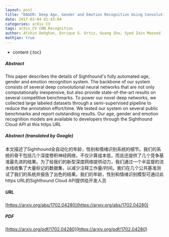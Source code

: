 ```yaml
---
layout: post
title: "DAGER: Deep Age, Gender and Emotion Recognition Using Convolutional Neural Network"
date: 2017-03-04 01:43:04
categories: arXiv_CV
tags: arXiv_CV CNN Recognition
author: Afshin Dehghan, Enrique G. Ortiz, Guang Shu, Syed Zain Masood
mathjax: true
---
```


* content
{:toc}

##### Abstract
This paper describes the details of Sighthound's fully automated age, gender and emotion recognition system. The backbone of our system consists of several deep convolutional neural networks that are not only computationally inexpensive, but also provide state-of-the-art results on several competitive benchmarks. To power our novel deep networks, we collected large labeled datasets through a semi-supervised pipeline to reduce the annotation effort/time. We tested our system on several public benchmarks and report outstanding results. Our age, gender and emotion recognition models are available to developers through the Sighthound Cloud API at this https URL

##### Abstract (translated by Google)
本文描述了Sighthound全自动化的年龄，性别和情绪识别系统的细节。我们的系统的骨干包括几个深度卷积神经网络，不仅计算成本低，而且还提供了几个竞争基准最先进的结果。为了给我们的新型深度网络提供动力，我们通过一个半监督的流水线收集了大量标记的数据集，以减少注释工作量/时间。我们在几个公共基准测试了我们的系统并报告了出色的结果。我们的年龄，性别和情绪识别模型可通过此https URL的Sighthound Cloud API提供给开发人员

##### URL
[https://arxiv.org/abs/1702.04280](https://arxiv.org/abs/1702.04280)

##### PDF
[https://arxiv.org/pdf/1702.04280](https://arxiv.org/pdf/1702.04280)

